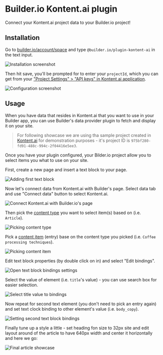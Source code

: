 # Builder.io Kontent.ai plugin

Connect your Kontent.ai project data to your Builder.io project!

## Installation

Go to [builder.io/account/space](https://builder.io/account/space) and type `@builder.io/plugin-kontent-ai` in the text input.

![Installation screenshot](https://cdn.builder.io/api/v1/image/assets%2Fe85723a1cdde410591c232f4b375ef9b%2F24a58312cbcc49909007413049d695a8)

Then hit save, you'll be prompted for to enter your `projectId`, which you can get from your ["Project Settings" > "API keys" in Kontent.ai application](https://kontent.ai/learn/tutorials/develop-apps/get-content/get-content-items/#a-1-find-your-project-id).

![Configuration screenshot](https://cdn.builder.io/api/v1/image/assets%2Fe85723a1cdde410591c232f4b375ef9b%2F008dc324bf624debba2e31436f71a4e2)

## Usage

When you have data that resides in Kontent.ai that you want to use in your Builder app, you can use Builder's data provider plugin to fetch and display it on your site.

> For following showcase we are using tha sample project created in [Kontent.ai](https://kontent.ai/) for demonstration purposes - it's project ID is `975bf280-fd91-488c-994c-2f04416e5ee3`.

Once you have your plugin configured, your Bilder.io project allow you to select items you what to use on your site.

First, create a new page and insert a text block to your page.

![Adding first text block](https://cdn.builder.io/api/v1/image/assets%2Fe85723a1cdde410591c232f4b375ef9b%2F449d4c0c99d2482bb824ea10d1cd87df)

Now let's connect data from Kontent.ai with Builder's page. Select data tab and use "Connect data" button to select Kontent.ai.

![Connect Kontent.ai with Builder.io's page](https://cdn.builder.io/api/v1/image/assets%2Fe85723a1cdde410591c232f4b375ef9b%2F1c3b1c1a6b1943a9b5576bd31c83bc50)

Then pick the [content type](https://kontent.ai/learn/tutorials/references/terminology/#a-content-type) you want to select item(s) based on (i.e. `Article`).

![Picking content type](https://cdn.builder.io/api/v1/image/assets%2Fe85723a1cdde410591c232f4b375ef9b%2Ffcac7f18a9544a41b1f92b24ad760d07)

Pick a [content item](https://kontent.ai/learn/tutorials/references/terminology/#a-content-item) (entry) base on the content type you picked (i.e. `Coffee processing techniques`).

![Picking content item](https://cdn.builder.io/api/v1/image/assets%2Fe85723a1cdde410591c232f4b375ef9b%2Fe167b0d2ca7b4892afa2c55f6a4a53ec)

Edit text block  properties (by double click on in) and select "Edit bindings".

![Open text block bindings settings](https://cdn.builder.io/api/v1/image/assets%2Fe85723a1cdde410591c232f4b375ef9b%2F168b8937434a4b8099204c0fb1f150f3)

Select the value of element (i.e. `title`'s value) - you can use search box for easier selection.

![Select title value to bindings](https://cdn.builder.io/api/v1/image/assets%2Fe85723a1cdde410591c232f4b375ef9b%2Feeb2c7fa678c422d8f3e83245b595366)

Now repeat for second text element (you don't need to pick an entry again) and set text clock binding to other element's value (i.e. `body_copy`).

![Setting second text block bindings](https://cdn.builder.io/api/v1/image/assets%2Fe85723a1cdde410591c232f4b375ef9b%2F388b616baee040bbac4ea3937f9f3a9f)

Finally tune up a style a little - set heading fon size to 32px site and edit layout around of the article to have 640px width and center it horizontally and here we go:

![Final article showcase](https://cdn.builder.io/api/v1/image/assets%2Fe85723a1cdde410591c232f4b375ef9b%2F359bfc3365994e16818d449ee32c780d)
